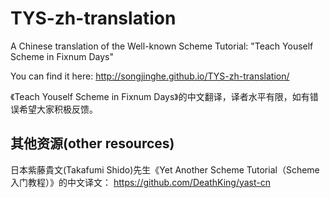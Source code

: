 TYS-zh-translation
==================

A Chinese translation of the Well-known Scheme Tutorial: "Teach Youself Scheme in Fixnum Days"

You can find it here: http://songjinghe.github.io/TYS-zh-translation/

《Teach Youself Scheme in Fixnum Days》的中文翻译，译者水平有限，如有错误希望大家积极反馈。

## 其他资源(other resources)

日本紫藤貴文(Takafumi Shido)先生《Yet Another Scheme Tutorial（Scheme入门教程）》的中文译文： https://github.com/DeathKing/yast-cn